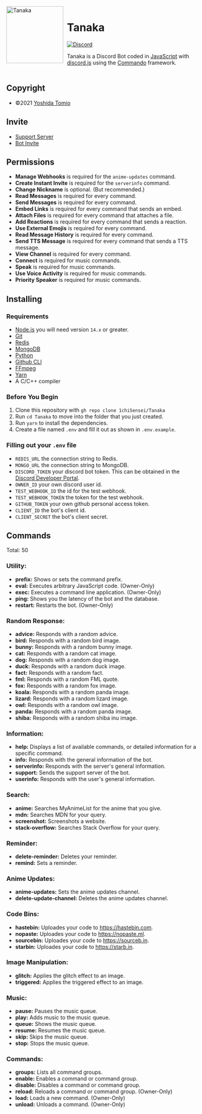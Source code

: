 <img src="https://cdn.discordapp.com/avatars/804605929944645672/573a4c5b59caaf0b48c422b40f11d3ed.png?size=4096" width="150" height="150" align="left" style="float: left; margin: 0 10px 0 0;" alt="Tanaka" />

# Tanaka

[![Discord](https://discord.com/api/guilds/830047984573480970/embed.png)](https://discord.gg/zGvtAnGhdP)

Tanaka is a Discord Bot coded in [JavaScript](https://www.javascript.com/) with [discord.js](https://discord.js.org) using the [Commando](https://github.com/discordjs/Commando) framework.
<br />
<br />

## Copyright

- ©2021 [Yoshida Tomio](https://github.com/1chiSensei)

## Invite

- [Support Server](https://discord.gg/zGvtAnGhdP)
- [Bot Invite](https://peico.xyz/T4DQP)

## Permissions

- **Manage Webhooks** is required for the `anime-updates` command.
- **Create Instant Invite** is required for the `serverinfo` command.
- **Change Nickname** is optional. (But recommended.)
- **Read Messages** is required for every command.
- **Send Messages** is required for every command.
- **Embed Links** is required for every command that sends an embed.
- **Attach Files** is required for every command that attaches a file.
- **Add Reactions** is required for every command that sends a reaction.
- **Use External Emojis** is required for every command.
- **Read Message History** is required for every command.
- **Send TTS Message** is required for every command that sends a TTS message.
- **View Channel** is required for every command.
- **Connect** is required for music commands.
- **Speak** is required for music commands.
- **Use Voice Activity** is required for music commands.
- **Priority Speaker** is required for music commands.

## Installing

### Requirements

- [Node.js](https://nodejs.org) you will need version `14.x` or greater.
- [Git](https://git-scm.com)
- [Redis](https://redis.io/)
- [MongoDB](https://www.mongodb.com/)
- [Python](https://www.python.org/)
- [Github CLI](https://cli.github.com)
- [FFmpeg](https://www.ffmpeg.org/)
- [Yarn](https://yarnpkg.com/)
- A C/C++ compiler

### Before You Begin

1. Clone this repository with `gh repo clone 1chiSensei/Tanaka`
2. Run `cd Tanaka` to move into the folder that you just created.
3. Run `yarn` to install the dependencies.
4. Create a file named `.env` and fill it out as shown in `.env.example`.

### Filling out your `.env` file

- `REDIS_URL` the connection string to Redis.
- `MONGO_URL` the connection string to MongoDB.
- `DISCORD_TOKEN` your discord bot token. This can be obtained in the [Discord Developer Portal](https://discord.com/developers/applications).
- `OWNER_ID` your own discord user id.
- `TEST_WEBHOOK_ID` the id for the test webhook.
- `TEST_WEBHOOK_TOKEN` the token for the test webhook.
- `GITHUB_TOKEN` your own github personal access token.
- `CLIENT_ID` the bot's client id.
- `CLIENT_SECRET` the bot's client secret.

## Commands

Total: 50

### Utility:

- **prefix:** Shows or sets the command prefix.
- **eval:** Executes arbitrary JavaScript code. (Owner-Only)
- **exec:** Executes a command line application. (Owner-Only)
- **ping:** Shows you the latency of the bot and the database.
- **restart:** Restarts the bot. (Owner-Only)

### Random Response:

- **advice:** Responds with a random advice.
- **bird:** Responds with a random bird image.
- **bunny:** Responds with a random bunny image.
- **cat:** Responds with a random cat image.
- **dog:** Responds with a random dog image.
- **duck:** Responds with a random duck image.
- **fact:** Responds with a random fact.
- **fml:** Responds with a random FML quote.
- **fox:** Responds with a random fox image.
- **koala:** Responds with a random panda image.
- **lizard:** Responds with a random lizard image.
- **owl:** Responds with a random owl image.
- **panda:** Responds with a random panda image.
- **shiba:** Responds with a random shiba inu image.

### Information:

- **help:** Displays a list of available commands, or detailed information for a specific command.
- **info:** Responds with the general information of the bot.
- **serverinfo:** Responds with the server's general information.
- **support:** Sends the support server of the bot.
- **userinfo:** Responds with the user's general information.

### Search:

- **anime:** Searches MyAnimeList for the anime that you give.
- **mdn:** Searches MDN for your query.
- **screenshot:** Screenshots a website.
- **stack-overflow:** Searches Stack Overflow for your query.

### Reminder:

- **delete-reminder:** Deletes your reminder.
- **remind:** Sets a reminder.

### Anime Updates:

- **anime-updates:** Sets the anime updates channel.
- **delete-update-channel:** Deletes the anime updates channel.

### Code Bins:

- **hastebin:** Uploades your code to https://hastebin.com.
- **nopaste:** Uploades your code to https://nopaste.ml.
- **sourcebin:** Uploades your code to https://sourceb.in.
- **starbin:** Uploades your code to https://starb.in.

### Image Manipulation:

- **glitch:** Applies the glitch effect to an image.
- **triggered:** Applies the triggered effect to an image.

### Music:

- **pause:** Pauses the music queue.
- **play:** Adds music to the music queue.
- **queue:** Shows the music queue.
- **resume:** Resumes the music queue.
- **skip:** Skips the music queue.
- **stop:** Stops the music queue.

### Commands:

- **groups:** Lists all command groups.
- **enable:** Enables a command or command group.
- **disable:** Disables a command or command group.
- **reload:** Reloads a command or command group. (Owner-Only)
- **load:** Loads a new command. (Owner-Only)
- **unload:** Unloads a command. (Owner-Only)

